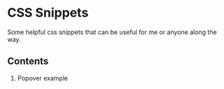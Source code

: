 #  CSS Snippets
Some helpful css snippets that can be useful for me or anyone along the way.


## Contents
1. Popover example
